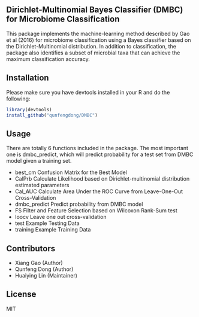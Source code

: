 Dirichlet-Multinomial Bayes Classifier (DMBC) for Microbiome Classification
---------------------------------------------------------------------------
This package implements the machine-learning method described by Gao et al (2016) for microbiome classification using a Bayes classifier based on the Dirichlet-Multinomial distribution.  In addition to classification, the package also identifies a subset of microbial taxa that can achieve the maximum classification accuracy.

## Installation

Please make sure you have devtools installed in your R and do the following:

```R
library(devtools)
install_github("qunfengdong/DMBC")
```

## Usage

There are totally 6 functions included in the package. The most important one is dmbc_predict, which will predict probability for a test set from DMBC model given a training set.

* best_cm	Confusion Matrix for the Best Model
* CalPrb	Calculate Likelihood based on Dirichlet-multinomial distribution estimated parameters
* Cal_AUC	Calculate Area Under the ROC Curve from Leave-One-Out Cross-Validation
* dmbc_predict	Predict probability from DMBC model
* FS	Filter and Feature Selection based on Wilcoxon Rank-Sum test
* loocv	Leave one out cross-validation
* test	Example Testing Data
* training	Example Training Data

## Contributors

* Xiang Gao (Author)
* Qunfeng Dong (Author)
* Huaiying Lin (Maintainer)

## License

MIT
